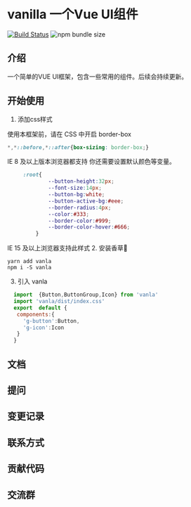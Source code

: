 # vanilla 一个Vue UI组件

[![Build Status](https://www.travis-ci.org/LiMiu331/vanilla.svg?branch=master)](https://www.travis-ci.org/LiMiu331/vanilla)
![npm bundle size](https://img.shields.io/bundlephobia/min/vanla)
## 介绍

 一个简单的VUE UI框架，包含一些常用的组件。后续会持续更新。
 
## 开始使用

1. 添加css样式

使用本框架前，请在 CSS 中开启 border-box
```css
*,*::before,*::after{box-sizing: border-box;}
```
IE 8 及以上版本浏览器都支持
你还需要设置默认颜色等变量。
```css
     :root{
             --button-height:32px;
             --font-size:14px;
             --button-bg:white;
             --button-active-bg:#eee;
             --border-radius:4px;
             --color:#333;
             --border-color:#999;
             --border-color-hover:#666;
         }
```
IE 15 及以上浏览器支持此样式
2. 安装香草🌿
```shell script
yarn add vanla
npm i -S vanla
```
3. 引入 vanla
```js
  import  {Button,ButtonGroup,Icon} from 'vanla'
  import 'vanla/dist/index.css'
  export  default {
   components:{
     'g-button':Button,
     'g-icon':Icon
   }
  }
```
## 文档

## 提问

## 变更记录

## 联系方式

## 贡献代码

## 交流群

